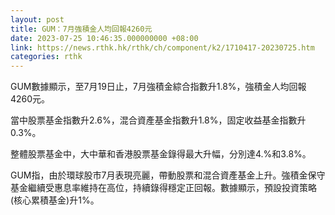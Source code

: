 ```yaml
---
layout: post
title: GUM：7月強積金人均回報4260元
date: 2023-07-25 10:46:35.000000000 +08:00
link: https://news.rthk.hk/rthk/ch/component/k2/1710417-20230725.htm
categories: rthk
---
```


GUM數據顯示，至7月19日止，7月強積金綜合指數升1.8%，強積金人均回報4260元。

當中股票基金指數升2.6%，混合資產基金指數升1.8%，固定收益基金指數升0.3%。

整體股票基金中，大中華和香港股票基金錄得最大升幅，分別達4.%和3.8%。

GUM指，由於環球股市7月表現亮麗，帶動股票和混合資產基金上升。強積金保守基金繼續受惠息率維持在高位，持續錄得穩定正回報。數據顯示，預設投資策略(核心累積基金)升1%。
